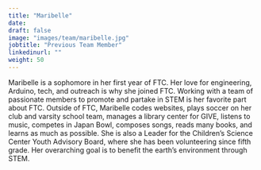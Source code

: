 ```yaml
---
title: "Maribelle"
date: 
draft: false
image: "images/team/maribelle.jpg"
jobtitle: "Previous Team Member"
linkedinurl: ""
weight: 50
---
```


Maribelle is a sophomore in her first year of FTC. Her love for engineering, Arduino, tech, and outreach is why she joined FTC. Working with a team of passionate members to promote and partake in STEM is her favorite part about FTC. Outside of FTC, Maribelle codes websites, plays soccer on her club and varsity school team, manages a library center for GIVE, listens to music, competes in Japan Bowl, composes songs, reads many books, and learns as much as possible. She is also a Leader for the Children’s Science Center Youth Advisory Board, where she has been volunteering since fifth grade. Her overarching goal is to benefit the earth’s environment through STEM.